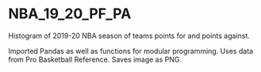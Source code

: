 # NBA_19_20_PF_PA
Histogram of 2019-20 NBA season of teams points for and points against.

Imported Pandas as well as functions for modular programming. 
Uses data from Pro Basketball Reference.
Saves image as PNG.
